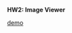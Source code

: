 
**HW2: Image Viewer** 

[demo](https://user-images.githubusercontent.com/58811089/178115854-16aece98-91e0-4b07-8e6e-c30bfff92ca7.mov)





